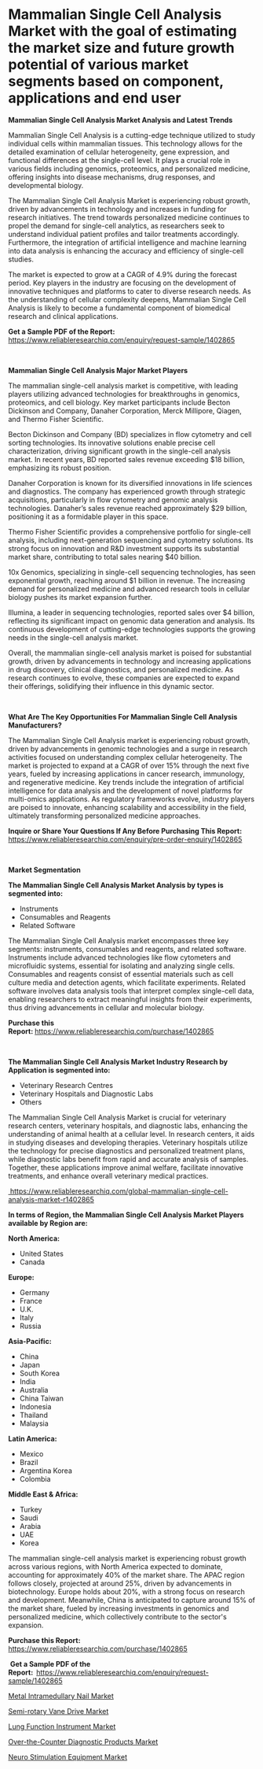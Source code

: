 <p><h1>Mammalian Single Cell Analysis Market with the goal of estimating the market size and future growth potential of various market segments based on component, applications and end user</h1></p><p><strong>Mammalian Single Cell Analysis Market Analysis and Latest Trends</strong></p>
<p><p>Mammalian Single Cell Analysis is a cutting-edge technique utilized to study individual cells within mammalian tissues. This technology allows for the detailed examination of cellular heterogeneity, gene expression, and functional differences at the single-cell level. It plays a crucial role in various fields including genomics, proteomics, and personalized medicine, offering insights into disease mechanisms, drug responses, and developmental biology.</p><p>The Mammalian Single Cell Analysis Market is experiencing robust growth, driven by advancements in technology and increases in funding for research initiatives. The trend towards personalized medicine continues to propel the demand for single-cell analytics, as researchers seek to understand individual patient profiles and tailor treatments accordingly. Furthermore, the integration of artificial intelligence and machine learning into data analysis is enhancing the accuracy and efficiency of single-cell studies.</p><p>The market is expected to grow at a CAGR of 4.9% during the forecast period. Key players in the industry are focusing on the development of innovative techniques and platforms to cater to diverse research needs. As the understanding of cellular complexity deepens, Mammalian Single Cell Analysis is likely to become a fundamental component of biomedical research and clinical applications.</p></p>
<p><strong>Get a Sample PDF of the Report:&nbsp;</strong> <a href="https://www.reliableresearchiq.com/enquiry/request-sample/1402865?utm_campaign=1594&utm_medium=2&utm_source=Github&utm_content=ia&utm_term=23102024&utm_id=mammalian-single-cell-analysis">https://www.reliableresearchiq.com/enquiry/request-sample/1402865</a></p>
<p>&nbsp;</p>
<p><strong>Mammalian Single Cell Analysis Major Market Players</strong></p>
<p><p>The mammalian single-cell analysis market is competitive, with leading players utilizing advanced technologies for breakthroughs in genomics, proteomics, and cell biology. Key market participants include Becton Dickinson and Company, Danaher Corporation, Merck Millipore, Qiagen, and Thermo Fisher Scientific.</p><p>Becton Dickinson and Company (BD) specializes in flow cytometry and cell sorting technologies. Its innovative solutions enable precise cell characterization, driving significant growth in the single-cell analysis market. In recent years, BD reported sales revenue exceeding $18 billion, emphasizing its robust position.</p><p>Danaher Corporation is known for its diversified innovations in life sciences and diagnostics. The company has experienced growth through strategic acquisitions, particularly in flow cytometry and genomic analysis technologies. Danaher’s sales revenue reached approximately $29 billion, positioning it as a formidable player in this space.</p><p>Thermo Fisher Scientific provides a comprehensive portfolio for single-cell analysis, including next-generation sequencing and cytometry solutions. Its strong focus on innovation and R&D investment supports its substantial market share, contributing to total sales nearing $40 billion.</p><p>10x Genomics, specializing in single-cell sequencing technologies, has seen exponential growth, reaching around $1 billion in revenue. The increasing demand for personalized medicine and advanced research tools in cellular biology pushes its market expansion further.</p><p>Illumina, a leader in sequencing technologies, reported sales over $4 billion, reflecting its significant impact on genomic data generation and analysis. Its continuous development of cutting-edge technologies supports the growing needs in the single-cell analysis market.</p><p>Overall, the mammalian single-cell analysis market is poised for substantial growth, driven by advancements in technology and increasing applications in drug discovery, clinical diagnostics, and personalized medicine. As research continues to evolve, these companies are expected to expand their offerings, solidifying their influence in this dynamic sector.</p></p>
<p>&nbsp;</p>
<p><strong>What Are The Key Opportunities For Mammalian Single Cell Analysis Manufacturers?</strong></p>
<p><p>The Mammalian Single Cell Analysis market is experiencing robust growth, driven by advancements in genomic technologies and a surge in research activities focused on understanding complex cellular heterogeneity. The market is projected to expand at a CAGR of over 15% through the next five years, fueled by increasing applications in cancer research, immunology, and regenerative medicine. Key trends include the integration of artificial intelligence for data analysis and the development of novel platforms for multi-omics applications. As regulatory frameworks evolve, industry players are poised to innovate, enhancing scalability and accessibility in the field, ultimately transforming personalized medicine approaches.</p></p>
<p><strong>Inquire or Share Your Questions If Any Before Purchasing This Report:</strong> <a href="https://www.reliableresearchiq.com/enquiry/pre-order-enquiry/1402865?utm_campaign=1594&utm_medium=2&utm_source=Github&utm_content=ia&utm_term=23102024&utm_id=mammalian-single-cell-analysis">https://www.reliableresearchiq.com/enquiry/pre-order-enquiry/1402865</a></p>
<p>&nbsp;</p>
<p><strong>Market Segmentation</strong></p>
<p><strong>The Mammalian Single Cell Analysis Market Analysis by types is segmented into:</strong></p>
<p><ul><li>Instruments</li><li>Consumables and Reagents</li><li>Related Software</li></ul></p>
<p><p>The Mammalian Single Cell Analysis market encompasses three key segments: instruments, consumables and reagents, and related software. Instruments include advanced technologies like flow cytometers and microfluidic systems, essential for isolating and analyzing single cells. Consumables and reagents consist of essential materials such as cell culture media and detection agents, which facilitate experiments. Related software involves data analysis tools that interpret complex single-cell data, enabling researchers to extract meaningful insights from their experiments, thus driving advancements in cellular and molecular biology.</p></p>
<p><strong>Purchase this Report:&nbsp;</strong><a href="https://www.reliableresearchiq.com/purchase/1402865?utm_campaign=1594&utm_medium=2&utm_source=Github&utm_content=ia&utm_term=23102024&utm_id=mammalian-single-cell-analysis">https://www.reliableresearchiq.com/purchase/1402865</a></p>
<p>&nbsp;</p>
<p><strong>The Mammalian Single Cell Analysis Market Industry Research by Application is segmented into:</strong></p>
<p><ul><li>Veterinary Research Centres</li><li>Veterinary Hospitals and Diagnostic Labs</li><li>Others</li></ul></p>
<p><p>The Mammalian Single Cell Analysis Market is crucial for veterinary research centers, veterinary hospitals, and diagnostic labs, enhancing the understanding of animal health at a cellular level. In research centers, it aids in studying diseases and developing therapies. Veterinary hospitals utilize the technology for precise diagnostics and personalized treatment plans, while diagnostic labs benefit from rapid and accurate analysis of samples. Together, these applications improve animal welfare, facilitate innovative treatments, and enhance overall veterinary medical practices.</p></p>
<p><a href="https://www.reliableresearchiq.com/global-mammalian-single-cell-analysis-market-r1402865?utm_campaign=1594&utm_medium=2&utm_source=Github&utm_content=ia&utm_term=23102024&utm_id=mammalian-single-cell-analysis">&nbsp;https://www.reliableresearchiq.com/global-mammalian-single-cell-analysis-market-r1402865</a></p>
<p><strong>In terms of Region, the Mammalian Single Cell Analysis Market Players available by Region are:</strong></p>
<p>
    <p> <strong> North America: </strong>
        <ul>
            <li>United States</li>
            <li>Canada</li>
        </ul>
        </p> 
    <p> <strong> Europe: </strong>
        <ul>
            <li>Germany</li>
            <li>France</li>
            <li>U.K.</li>
            <li>Italy</li>
            <li>Russia</li>
        </ul>
        </p> 
    <p> <strong> Asia-Pacific: </strong>
        <ul>
            <li>China</li>
            <li>Japan</li>
            <li>South Korea</li>
            <li>India</li>
            <li>Australia</li>
            <li>China Taiwan</li>
            <li>Indonesia</li>
            <li>Thailand</li>
            <li>Malaysia</li>
        </ul>
        </p> 
    <p> <strong> Latin America: </strong>
        <ul>
            <li>Mexico</li>
            <li>Brazil</li>
            <li>Argentina Korea</li>
            <li>Colombia</li>
        </ul>
        </p> 
    <p> <strong> Middle East & Africa: </strong>
        <ul>
            <li>Turkey</li>
            <li>Saudi</li>
            <li>Arabia</li>
            <li>UAE</li>
            <li>Korea</li>
        </ul>
    </p>
    </p>
<p><p>The mammalian single-cell analysis market is experiencing robust growth across various regions, with North America expected to dominate, accounting for approximately 40% of the market share. The APAC region follows closely, projected at around 25%, driven by advancements in biotechnology. Europe holds about 20%, with a strong focus on research and development. Meanwhile, China is anticipated to capture around 15% of the market share, fueled by increasing investments in genomics and personalized medicine, which collectively contribute to the sector's expansion.</p></p>
<p><strong>Purchase this Report: </strong><a href="https://www.reliableresearchiq.com/purchase/1402865?utm_campaign=1594&utm_medium=2&utm_source=Github&utm_content=ia&utm_term=23102024&utm_id=mammalian-single-cell-analysis">https://www.reliableresearchiq.com/purchase/1402865</a></p>
<p>&nbsp;<strong>Get a Sample PDF of the Report:&nbsp;&nbsp;</strong><a href="https://www.reliableresearchiq.com/enquiry/request-sample/1402865?utm_campaign=1594&utm_medium=2&utm_source=Github&utm_content=ia&utm_term=23102024&utm_id=mammalian-single-cell-analysis">https://www.reliableresearchiq.com/enquiry/request-sample/1402865</a></p>
<p><strong></strong></p>
<p><p><a href="https://www.linkedin.com/pulse/booming-metal-intramedullary-nail-market-sector-analysis-growth-1cxxe?utm_campaign=1594&utm_medium=2&utm_source=Github&utm_content=ia&utm_term=23102024&utm_id=mammalian-single-cell-analysis">Metal Intramedullary Nail Market</a></p><p><a href="https://www.linkedin.com/pulse/semi-rotary-vane-drive-market-evolution-key-trends-regional-mfqoe?utm_campaign=1594&utm_medium=2&utm_source=Github&utm_content=ia&utm_term=23102024&utm_id=mammalian-single-cell-analysis">Semi-rotary Vane Drive Market</a></p><p><a href="https://www.linkedin.com/pulse/in-depth-lung-function-instrument-market-review-size-share-137cagr-bt0se?utm_campaign=1594&utm_medium=2&utm_source=Github&utm_content=ia&utm_term=23102024&utm_id=mammalian-single-cell-analysis">Lung Function Instrument Market</a></p><p><a href="https://www.linkedin.com/pulse/global-over-the-counter-diagnostic-products-market-trends-ubrme?utm_campaign=1594&utm_medium=2&utm_source=Github&utm_content=ia&utm_term=23102024&utm_id=mammalian-single-cell-analysis">Over-the-Counter Diagnostic Products Market</a></p><p><a href="https://www.linkedin.com/pulse/neuro-stimulation-equipment-industry-forecast-market-shifts-uzfee?utm_campaign=1594&utm_medium=2&utm_source=Github&utm_content=ia&utm_term=23102024&utm_id=mammalian-single-cell-analysis">Neuro Stimulation Equipment Market</a></p></p>